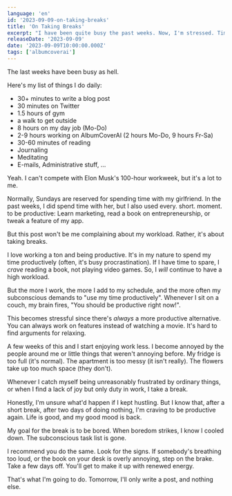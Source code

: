 ```yaml
---
language: 'en'
id: '2023-09-09-on-taking-breaks'
title: 'On Taking Breaks'
excerpt: "I have been quite busy the past weeks. Now, I'm stressed. Time for a break."
releaseDate: '2023-09-09'
date: '2023-09-09T10:00:00.000Z'
tags: ['albumcoverai']
---
```


The last weeks have been busy as hell.

Here's my list of things I do daily:

- 30+ minutes to write a blog post
- 30 minutes on Twitter
- 1.5 hours of gym
- a walk to get outside
- 8 hours on my day job (Mo-Do)
- 2-9 hours working on AlbumCoverAI (2 hours Mo-Do, 9 hours Fr-Sa)
- 30-60 minutes of reading
- Journaling
- Meditating
- E-mails, Administrative stuff, ...

Yeah. I can't compete with Elon Musk's 100-hour workweek, but it's a lot to me.

Normally, Sundays are reserved for spending time with my girlfriend. In the past weeks, I did spend time with her, but I also used every. short. moment. to be productive: Learn marketing, read a book on entrepreneurship, or tweak a feature of my app.

But this post won't be me complaining about my workload. Rather, it's about taking breaks.

I love working a ton and being productive. It's in my nature to spend my time productively (often, it's busy procrastination). If I have time to spare, I _crave_ reading a book, not playing video games. So, I _will_ continue to have a high workload.

But the more I work, the more I add to my schedule, and the more often my subconscious demands to "use my time productively". Whenever I sit on a couch, my brain fires, "You should be productive right now!".

This becomes stressful since there's _always_ a more productive alternative. You can always work on features instead of watching a movie. It's hard to find arguments for relaxing.

A few weeks of this and I start enjoying work less. I become annoyed by the people around me or little things that weren't annoying before. My fridge is too full (it's normal). The apartment is too messy (it isn't really). The flowers take up too much space (they don't).

Whenever I catch myself being unreasonably frustrated by ordinary things, or when I find a lack of joy but only duty in work, I take a break.

Honestly, I'm unsure what'd happen if I kept hustling. But I know that, after a short break, after two days of doing nothing, I'm craving to be productive again. Life is good, and my good mood is back.

My goal for the break is to be bored. When boredom strikes, I know I cooled down. The subconscious task list is gone.

I recommend you do the same. Look for the signs. If somebody's breathing too loud, or the book on your desk is overly annoying, step on the brake. Take a few days off. You'll get to make it up with renewed energy.

That's what I'm going to do. Tomorrow, I'll only write a post, and nothing else.
